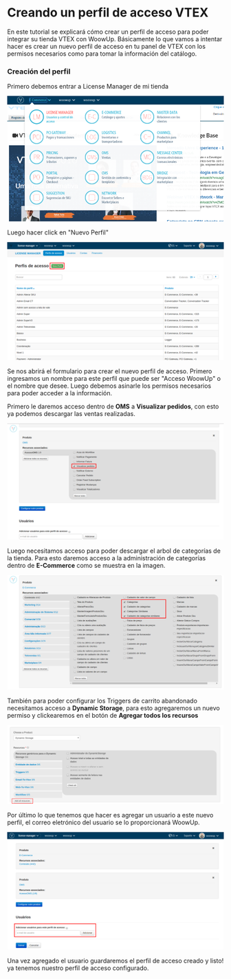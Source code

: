 # Creando un perfil de acceso VTEX

En este tutorial se explicará cómo crear un perfil de acceso para poder integrar su tienda VTEX con WoowUp. Básicamente lo que vamos a intentar hacer es crear un nuevo perfil de acceso en tu panel de VTEX con los permisos necesarios como para tomar la información del catálogo.

### Creación del perfil

Primero debemos entrar a License Manager de mi tienda

![](src/perfil_acceso_1.png)

Luego hacer click en "Nuevo Perfil"

![](src/perfil_acceso_2.png)

Se nos abrirá el formulario para crear el nuevo perfil de acceso. Primero ingresamos un nombre para este perfil que puede ser "Acceso WoowUp" o el nombre que desee. Luego debemos asinarle los permisos necesarios para poder acceder a la información.

Primero le daremos acceso dentro de **OMS** a **Visualizar pedidos**, con esto ya podemos descargar las ventas realizadas.

![](src/perfil_acceso_3.png)

Luego necesitamos acceso para poder descargar el arbol de categorías de la tienda. Para esto daremos acceso a la administración de categorías dentro de **E-Commerce** como se muestra en la imagen.

![](src/perfil_acceso_4.png)

También para poder configurar los Triggers de carrito abandonado necesitamos acceso a **Dynamic Storage**, para esto agregaremos un nuevo permiso y clickearemos en el botón de __Agregar todos los recursos__

![](src/perfil_acceso_4_2.png)

Por último lo que tenemos que hacer es agregar un usuario a este nuevo perfil, el correo eletrónico del usuario se lo proporcionará WoowUp.

![](src/perfil_acceso_5.png)

Una vez agregado el usuario guardaremos el perfil de acceso creado y listo! ya tenemos nuestro perfil de acceso configurado.
